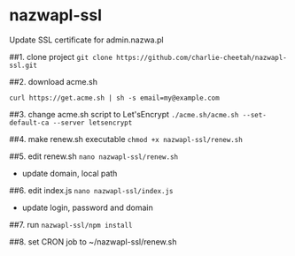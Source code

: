 # nazwapl-ssl
Update SSL certificate for admin.nazwa.pl

##1. clone project
`git clone https://github.com/charlie-cheetah/nazwapl-ssl.git`

##2. download acme.sh

`curl https://get.acme.sh | sh -s email=my@example.com`

##3. change acme.sh script to Let'sEncrypt
`./acme.sh/acme.sh --set-default-ca --server letsencrypt`

##4. make renew.sh executable
`chmod +x nazwapl-ssl/renew.sh`

##5. edit renew.sh
`nano nazwapl-ssl/renew.sh`
- update domain, local path

##6. edit index.js
`nano nazwapl-ssl/index.js`
- update login, password and domain

##7. run
`nazwapl-ssl/npm install`

##8. set CRON job to
~/nazwapl-ssl/renew.sh